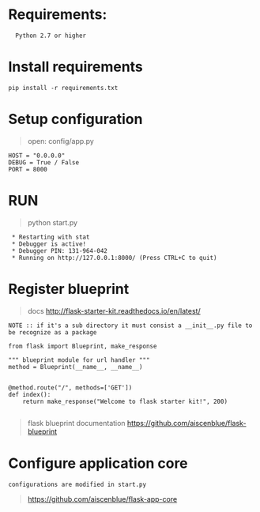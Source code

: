 # Requirements:
```
  Python 2.7 or higher
```

# Install requirements
`pip install -r requirements.txt`

# Setup configuration
> open: config/app.py
```
HOST = "0.0.0.0"
DEBUG = True / False
PORT = 8000
```

# RUN
> python start.py
```
 * Restarting with stat
 * Debugger is active!
 * Debugger PIN: 131-964-042
 * Running on http://127.0.0.1:8000/ (Press CTRL+C to quit)
 ```


# Register blueprint

> docs http://flask-starter-kit.readthedocs.io/en/latest/

`NOTE :: if it's a sub directory it must consist a __init__.py
file to be recognize as a package`

```
from flask import Blueprint, make_response

""" blueprint module for url handler """
method = Blueprint(__name__, __name__)


@method.route("/", methods=['GET'])
def index():
    return make_response("Welcome to flask starter kit!", 200)
      
```
> flask blueprint documentation
> https://github.com/aiscenblue/flask-blueprint

# Configure application core
`configurations are modified in start.py`
> https://github.com/aiscenblue/flask-app-core
